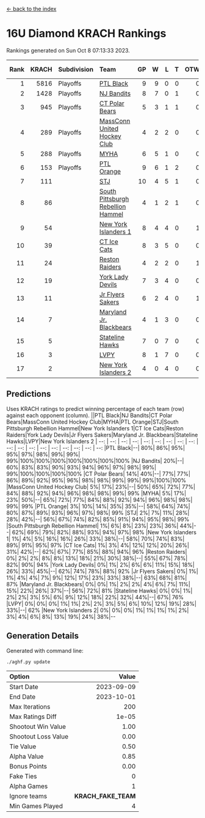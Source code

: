 [<- back to the index](readme.md)
# 16U Diamond KRACH Rankings
Rankings generated on Sun Oct  8 07:13:33 2023.

Rank|KRACH|Subdivision|Team|GP|W|L|T|OTW|OTL|SoS|Exp Wins|Win Diff
---:|---:|:---|:---|---:|---:|---:|---:|---:|---:|---:|---:|---:
1|5816|Playoffs|[PTL Black](https://gamesheetstats.com/seasons/3663/teams/140833/schedule)|9|9|0|0|0|0|96|9.8|-0.0
2|1428|Playoffs|[NJ Bandits](https://gamesheetstats.com/seasons/3663/teams/140836/schedule)|8|7|0|1|0|0|150|8.4|0.0
3|945|Playoffs|[CT Polar Bears](https://gamesheetstats.com/seasons/3663/teams/140834/schedule)|5|3|1|1|0|0|507|4.4|0.0
4|289|Playoffs|[MassConn United Hockey Club](https://gamesheetstats.com/seasons/3663/teams/140835/schedule)|4|2|2|0|0|0|2342|2.8|-0.0
5|288|Playoffs|[MYHA](https://gamesheetstats.com/seasons/3663/teams/140838/schedule)|6|5|1|0|0|0|219|5.9|0.0
6|153|Playoffs|[PTL Orange](https://gamesheetstats.com/seasons/3663/teams/140842/schedule)|9|6|1|2|0|0|51|7.9|0.0
7|111||[STJ](https://gamesheetstats.com/seasons/3663/teams/140841/schedule)|10|4|5|1|0|1|1201|5.4|0.0
8|86||[South Pittsburgh Rebellion Hammel](https://gamesheetstats.com/seasons/3663/teams/140839/schedule)|4|1|2|1|0|0|1385|2.4|0.0
9|54||[New York Islanders 1](https://gamesheetstats.com/seasons/3663/teams/140847/schedule)|8|4|4|0|1|0|230|4.9|0.0
10|39||[CT Ice Cats](https://gamesheetstats.com/seasons/3663/teams/140846/schedule)|8|3|5|0|0|0|890|3.9|0.0
11|24||[Reston Raiders](https://gamesheetstats.com/seasons/3663/teams/140850/schedule)|4|2|2|0|1|0|43|2.9|0.0
12|19||[York Lady Devils](https://gamesheetstats.com/seasons/3663/teams/140845/schedule)|7|3|4|0|0|1|804|3.9|0.0
13|11||[Jr Flyers Sakers](https://gamesheetstats.com/seasons/3663/teams/140843/schedule)|6|2|4|0|1|0|238|2.9|0.0
14|7||[Maryland Jr. Blackbears](https://gamesheetstats.com/seasons/3663/teams/140848/schedule)|4|1|3|0|0|1|1184|1.9|0.0
15|5||[Stateline Hawks](https://gamesheetstats.com/seasons/3663/teams/140840/schedule)|7|0|7|0|0|0|1158|0.9|0.0
16|3||[LVPY](https://gamesheetstats.com/seasons/3663/teams/140844/schedule)|8|1|7|0|0|0|178|1.9|0.0
17|2||[New York Islanders 2](https://gamesheetstats.com/seasons/3663/teams/140851/schedule)|4|0|4|0|0|0|70|0.9|0.0

## Predictions
Uses KRACH ratings to predict winning percentage of each team (row) against each opponent (column).
||PTL Black|NJ Bandits|CT Polar Bears|MassConn United Hockey Club|MYHA|PTL Orange|STJ|South Pittsburgh Rebellion Hammel|New York Islanders 1|CT Ice Cats|Reston Raiders|York Lady Devils|Jr Flyers Sakers|Maryland Jr. Blackbears|Stateline Hawks|LVPY|New York Islanders 2
| --: | --: | --: | --: | --: | --: | --: | --: | --: | --: | --: | --: | --: | --: | --: | --: | --: | --: 
|PTL Black|--| 80%| 86%| 95%| 95%| 97%| 98%| 99%| 99%| 99%|100%|100%|100%|100%|100%|100%|100%
|NJ Bandits| 20%|--| 60%| 83%| 83%| 90%| 93%| 94%| 96%| 97%| 98%| 99%| 99%|100%|100%|100%|100%
|CT Polar Bears| 14%| 40%|--| 77%| 77%| 86%| 89%| 92%| 95%| 96%| 98%| 98%| 99%| 99%| 99%|100%|100%
|MassConn United Hockey Club|  5%| 17%| 23%|--| 50%| 65%| 72%| 77%| 84%| 88%| 92%| 94%| 96%| 98%| 98%| 99%| 99%
|MYHA|  5%| 17%| 23%| 50%|--| 65%| 72%| 77%| 84%| 88%| 92%| 94%| 96%| 98%| 98%| 99%| 99%
|PTL Orange|  3%| 10%| 14%| 35%| 35%|--| 58%| 64%| 74%| 80%| 87%| 89%| 93%| 96%| 97%| 98%| 99%
|STJ|  2%|  7%| 11%| 28%| 28%| 42%|--| 56%| 67%| 74%| 82%| 85%| 91%| 94%| 95%| 98%| 99%
|South Pittsburgh Rebellion Hammel|  1%|  6%|  8%| 23%| 23%| 36%| 44%|--| 62%| 69%| 79%| 82%| 88%| 93%| 94%| 97%| 98%
|New York Islanders 1|  1%|  4%|  5%| 16%| 16%| 26%| 33%| 38%|--| 58%| 70%| 74%| 83%| 89%| 91%| 95%| 97%
|CT Ice Cats|  1%|  3%|  4%| 12%| 12%| 20%| 26%| 31%| 42%|--| 62%| 67%| 77%| 85%| 88%| 94%| 96%
|Reston Raiders|  0%|  2%|  2%|  8%|  8%| 13%| 18%| 21%| 30%| 38%|--| 55%| 67%| 78%| 82%| 90%| 94%
|York Lady Devils|  0%|  1%|  2%|  6%|  6%| 11%| 15%| 18%| 26%| 33%| 45%|--| 62%| 74%| 78%| 88%| 92%
|Jr Flyers Sakers|  0%|  1%|  1%|  4%|  4%|  7%|  9%| 12%| 17%| 23%| 33%| 38%|--| 63%| 68%| 81%| 87%
|Maryland Jr. Blackbears|  0%|  0%|  1%|  2%|  2%|  4%|  6%|  7%| 11%| 15%| 22%| 26%| 37%|--| 56%| 72%| 81%
|Stateline Hawks|  0%|  0%|  1%|  2%|  2%|  3%|  5%|  6%|  9%| 12%| 18%| 22%| 32%| 44%|--| 67%| 76%
|LVPY|  0%|  0%|  0%|  1%|  1%|  2%|  2%|  3%|  5%|  6%| 10%| 12%| 19%| 28%| 33%|--| 62%
|New York Islanders 2|  0%|  0%|  0%|  1%|  1%|  1%|  1%|  2%|  3%|  4%|  6%|  8%| 13%| 19%| 24%| 38%|--

## Generation Details

Generated with command line:
```
./aghf.py update
```

| Option | Value |
| :----- | ----: |
| Start Date | 2023-09-09 |
| End Date | 2023-10-01 |
| Max Iterations | 200 |
| Max Ratings Diff | 1e-05 |
| Shootout Win Value | 1.00 |
| Shootout Loss Value | 0.00 |
| Tie Value | 0.50 |
| Alpha Value | 0.85 |
| Bonus Points | 0.00 |
| Fake Ties | 0 |
| Alpha Games | 1 |
| Ignore teams | __KRACH_FAKE_TEAM__ |
| Min Games Played | 4 |

